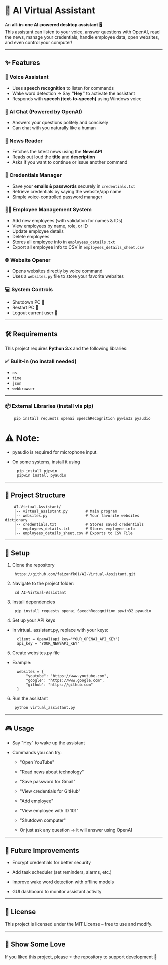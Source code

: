 # 🤖 AI Virtual Assistant  

An **all-in-one AI-powered desktop assistant** 🖥️  
This assistant can listen to your voice, answer questions with OpenAI, read the news, manage your credentials, handle employee data, open websites, and even control your computer!  

------------------------------------------------------------------------

## ✨ Features  

### 🎤 Voice Assistant  
- Uses **speech recognition** to listen for commands  
- Wake word detection → Say **"Hey"** to activate the assistant  
- Responds with **speech (text-to-speech)** using Windows voice  

### 🧠 AI Chat (Powered by OpenAI)  
- Answers your questions politely and concisely  
- Can chat with you naturally like a human  

### 📰 News Reader  
- Fetches the latest news using the **NewsAPI**  
- Reads out loud the **title** and **description**  
- Asks if you want to continue or issue another command  

### 🔐 Credentials Manager  
- Save your **emails & passwords** securely in `credentials.txt`  
- Retrieve credentials by saying the website/app name  
- Simple voice-controlled password manager  

### 🧑‍💼 Employee Management System  
- Add new employees (with validation for names & IDs)  
- View employees by name, role, or ID  
- Update employee details  
- Delete employees  
- Stores all employee info in `employees_details.txt` 
- Export all employee info to CSV in `employees_details_sheet.csv`

### 🌐 Website Opener  
- Opens websites directly by voice command  
- Uses a `websites.py` file to store your favorite websites  

### 💻 System Controls  
- Shutdown PC 📴  
- Restart PC 🔄  
- Logout current user 🔑  

------------------------------------------------------------------------

## 🛠️ Requirements  

This project requires **Python 3.x** and the following libraries:  

### ✅ Built-in (no install needed)  
- `os`  
- `time`  
- `json`  
- `webbrowser`  

------------------------------------------------------------------------

### 📦 External Libraries (install via pip)  

        pip install requests openai SpeechRecognition pywin32 pyaudio

# ⚠️ Note:

- pyaudio is required for microphone input.

- On some systems, install it using

        pip install pipwin
        pipwin install pyaudio

------------------------------------------------------------------------

## 📂 Project Structure

        AI-Virtual-Assistant/
        │-- virtual_assistant.py        # Main program
        │-- websites.py                 # Your favorite websites dictionary
        │-- credentials.txt             # Stores saved credentials
        │-- employees_details.txt       # Stores employee info
        |-- employees_details_sheet.csv # Exports to CSV File

------------------------------------------------------------------------

## 🔑 Setup

1. Clone the repository

        https://github.com/faizanfk01/AI-Virtual-Assistant.git

2. Navigate to the project folder:

        cd AI-Virtual-Assistant

3. Install dependencies

        pip install requests openai SpeechRecognition pywin32 pyaudio

4. Set up your API keys

- In virtual_ assistant.py, replace with your keys:

        client = OpenAI(api_key="YOUR_OPENAI_API_KEY")
        api_key = "YOUR_NEWSAPI_KEY"

5. Create websites.py file

- Example:

        websites = {
            "youtube": "https://www.youtube.com",
            "google": "https://www.google.com",
            "github": "https://github.com"
        }

6. Run the assistant

        python virtual_assistant.py

------------------------------------------------------------------------

## 🎮 Usage


- Say "Hey" to wake up the assistant

- Commands you can try:

  - "Open YouTube"

  - "Read news about technology"

  - "Save password for Gmail"

  - "View credentials for GitHub"

  - "Add employee"

  - "View employee with ID 101"

  - "Shutdown computer"

  - Or just ask any question → it will answer using OpenAI

------------------------------------------------------------------------

## 🔮 Future Improvements

- Encrypt credentials for better security

- Add task scheduler (set reminders, alarms, etc.)

- Improve wake word detection with offline models

- GUI dashboard to monitor assistant activity

------------------------------------------------------------------------

## 📜 License

This project is licensed under the MIT License – free to use and modify.

------------------------------------------------------------------------

## 🌟 Show Some Love

If you liked this project, please ⭐ the repository to support development 🚀
